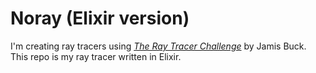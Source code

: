 # Noray (Elixir version)

I'm creating ray tracers using [_The Ray Tracer
Challenge_](https://pragprog.com/titles/jbtracer/the-ray-tracer-challenge/) by Jamis Buck.  This repo is my ray tracer
written in Elixir.
